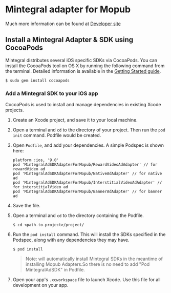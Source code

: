 # Mintegral adapter for Mopub

Much more information can be found at [Developer site](http://cdn-adn.rayjump.com/cdn-adn/v2/markdown_v2/index.html?file=sdk-m_sdk_mopub-ios&lang=en.)

## Install a Mintegral Adapter & SDK using CocoaPods

Mintegral distributes several iOS specific SDKs via CocoaPods.
You can install the CocoaPods tool on OS X by running the following command from
the terminal. Detailed information is available in the [Getting Started
guide](https://guides.cocoapods.org/using/getting-started.html#getting-started).

```
$ sudo gem install cocoapods
```

### Add a Mintegral SDK to your iOS app

CocoaPods is used to install and manage dependencies in existing Xcode projects.

1. Create an Xcode project, and save it to your local machine.
2. Open a terminal and `cd` to the directory of your project. Then run the `pod init` command. Podfile would be created.
3. Open `Podfile`, and add your dependencies. A simple Podspec is shown here:

    ```
    platform :ios, '9.0'
    pod 'MintegralAdSDKAdapterForMopub/RewardVideoAdAdapter' // for rewardVideo ad
    pod 'MintegralAdSDKAdapterForMopub/NativeAdAdapter' // for native ad
    pod 'MintegralAdSDKAdapterForMopub/InterstitialVideoAdAdapter' // for interstitialVideo ad
    pod 'MintegralAdSDKAdapterForMopub/BannerAdAdapter' // for banner ad
    
    ```
    
4. Save the file.
5. Open a terminal and `cd` to the directory containing the Podfile.

    ```
    $ cd <path-to-project>/project/
    ```

6. Run the `pod install` command. This will install the SDKs specified in the
   Podspec, along with any dependencies they may have. 

    ```
    $ pod install
    ```

    > Note: will automatically install Mintegral SDKs in the meantime of installing Mopub Adapters.So there is no need to add "Pod MintegralAdSDK" in Podfile.


7. Open your app's `.xcworkspace` file to launch Xcode.
   Use this file for all development on your app.
